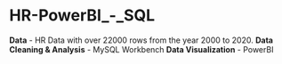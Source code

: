 # HR-PowerBI_-_SQL
**Data** - HR Data with over 22000 rows from the year 2000 to 2020.  **Data Cleaning &amp; Analysis** - MySQL Workbench  **Data Visualization** - PowerBI
